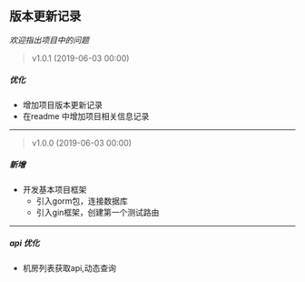 ## 版本更新记录

*欢迎指出项目中的问题*

> v1.0.1 (2019-06-03 00:00)


##### 优化
- 增加项目版本更新记录
- 在readme 中增加项目相关信息记录
 
---

> v1.0.0 (2019-06-03 00:00)

##### 新增

- 开发基本项目框架
  + 引入gorm包，连接数据库
  + 引入gin框架，创建第一个测试路由

---

##### api 优化

- 机房列表获取api,动态查询

